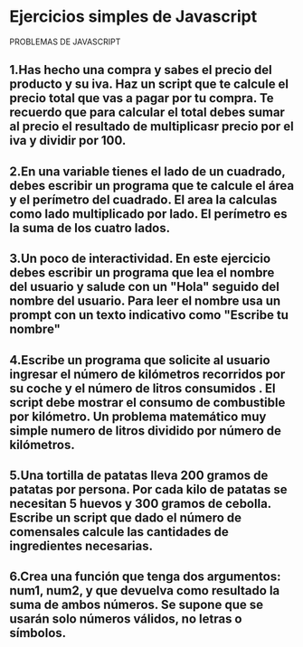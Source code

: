 # Ejercicios simples de Javascript

PROBLEMAS DE JAVASCRIPT

## 1.Has hecho una compra y sabes el precio del producto y su iva. Haz un script que te calcule el precio total que vas a pagar por tu compra. Te recuerdo que para calcular el total debes sumar al precio el resultado de multiplicasr precio por el iva y dividir por 100.


## 2.En una variable tienes el lado de un cuadrado, debes escribir un programa que te calcule el área y el perímetro del cuadrado. El area la calculas como lado multiplicado por lado. El perímetro es la suma de los cuatro lados.

## 3.Un poco de interactividad. En este ejercicio debes escribir un programa que lea el nombre del usuario y salude con un "Hola" seguido del nombre del usuario. Para leer el nombre usa un prompt con un texto indicativo como "Escribe tu nombre"

## 4.Escribe un programa que solicite al usuario ingresar el número de kilómetros recorridos por su coche y   el número de litros consumidos . El script debe mostrar el consumo de combustible por kilómetro. Un problema matemático muy simple numero de litros dividido por número de kilómetros.


## 5.Una tortilla de patatas lleva 200 gramos de patatas por persona. Por cada kilo de patatas se necesitan 5 huevos y 300 gramos de cebolla. Escribe un script que dado el número de comensales calcule las cantidades de ingredientes necesarias.

## 6.Crea una función que tenga dos argumentos: num1, num2, y que devuelva como resultado la suma de ambos números. Se supone que se usarán solo números válidos, no letras o símbolos. 